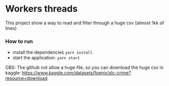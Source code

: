 # Workers threads

This project show a way to read and filter through a huge csv (almost 1kk of lines)

### How to run

- install the dependencies `yarn install`
- start the application: `yarn start`

OBS: The github not allow a huge file, so you can download the huge csv in kaggle: https://www.kaggle.com/datasets/foenix/slc-crime?resource=download
